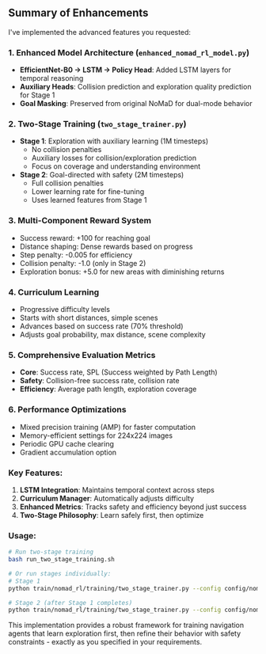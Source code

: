 ## Summary of Enhancements

I've implemented the advanced features you requested:

### 1. **Enhanced Model Architecture (`enhanced_nomad_rl_model.py`)**
- **EfficientNet-B0 → LSTM → Policy Head**: Added LSTM layers for temporal reasoning
- **Auxiliary Heads**: Collision prediction and exploration quality prediction for Stage 1
- **Goal Masking**: Preserved from original NoMaD for dual-mode behavior

### 2. **Two-Stage Training (`two_stage_trainer.py`)**
- **Stage 1**: Exploration with auxiliary learning (1M timesteps)
  - No collision penalties
  - Auxiliary losses for collision/exploration prediction
  - Focus on coverage and understanding environment
- **Stage 2**: Goal-directed with safety (2M timesteps)
  - Full collision penalties
  - Lower learning rate for fine-tuning
  - Uses learned features from Stage 1

### 3. **Multi-Component Reward System**
- Success reward: +100 for reaching goal
- Distance shaping: Dense rewards based on progress
- Step penalty: -0.005 for efficiency
- Collision penalty: -1.0 (only in Stage 2)
- Exploration bonus: +5.0 for new areas with diminishing returns

### 4. **Curriculum Learning**
- Progressive difficulty levels
- Starts with short distances, simple scenes
- Advances based on success rate (70% threshold)
- Adjusts goal probability, max distance, scene complexity

### 5. **Comprehensive Evaluation Metrics**
- **Core**: Success rate, SPL (Success weighted by Path Length)
- **Safety**: Collision-free success rate, collision rate
- **Efficiency**: Average path length, exploration coverage

### 6. **Performance Optimizations**
- Mixed precision training (AMP) for faster computation
- Memory-efficient settings for 224x224 images
- Periodic GPU cache clearing
- Gradient accumulation option

### Key Features:
1. **LSTM Integration**: Maintains temporal context across steps
2. **Curriculum Manager**: Automatically adjusts difficulty
3. **Enhanced Metrics**: Tracks safety and efficiency beyond just success
4. **Two-Stage Philosophy**: Learn safely first, then optimize

### Usage:
```bash
# Run two-stage training
bash run_two_stage_training.sh

# Or run stages individually:
# Stage 1
python train/nomad_rl/training/two_stage_trainer.py --config config/nomad_rl_enhanced.yaml --stage 1

# Stage 2 (after Stage 1 completes)
python train/nomad_rl/training/two_stage_trainer.py --config config/nomad_rl_enhanced.yaml --stage 2 --stage1-checkpoint path/to/stage1_best.pth
```

This implementation provides a robust framework for training navigation agents that learn exploration first, then refine their behavior with safety constraints - exactly as you specified in your requirements.